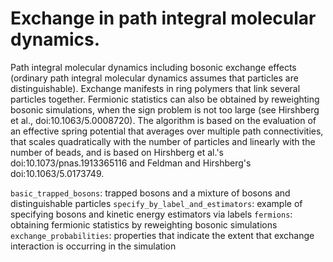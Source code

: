 Exchange in path integral molecular dynamics. 
=================================================
Path integral molecular dynamics including bosonic exchange effects (ordinary path integral molecular dynamics assumes that particles are distinguishable). Exchange manifests in ring polymers that link several particles together.
Fermionic statistics can also be obtained by reweighting bosonic simulations, when the sign problem is not too large (see Hirshberg et al., doi:10.1063/5.0008720).
The algorithm is based on the evaluation of an effective spring potential that averages over multiple path connectivities, that scales quadratically with the number of particles and linearly with the number of beads, and is based on Hirshberg et al.'s doi:10.1073/pnas.1913365116 and Feldman and Hirshberg's doi:10.1063/5.0173749.

`basic_trapped_bosons`: trapped bosons and a mixture of bosons and distinguishable particles
`specify_by_label_and_estimators`: example of specifying bosons and kinetic energy estimators via labels
`fermions`: obtaining fermionic statistics by reweighting bosonic simulations
`exchange_probabilities`: properties that indicate the extent that exchange interaction is occurring in the simulation
